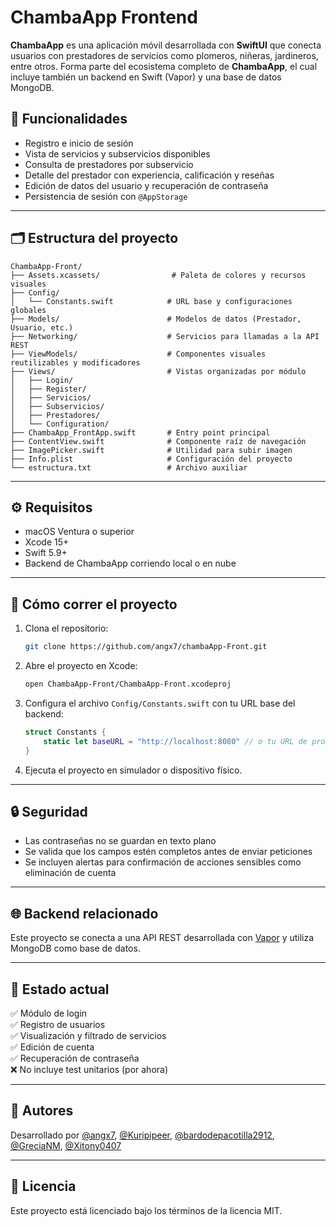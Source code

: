 # ChambaApp Frontend

**ChambaApp** es una aplicación móvil desarrollada con **SwiftUI** que conecta usuarios con prestadores de servicios como plomeros, niñeras, jardineros, entre otros. Forma parte del ecosistema completo de **ChambaApp**, el cual incluye también un backend en Swift (Vapor) y una base de datos MongoDB.

## 📲 Funcionalidades

- Registro e inicio de sesión
- Vista de servicios y subservicios disponibles
- Consulta de prestadores por subservicio
- Detalle del prestador con experiencia, calificación y reseñas
- Edición de datos del usuario y recuperación de contraseña
- Persistencia de sesión con `@AppStorage`

---

## 🗂 Estructura del proyecto

```
ChambaApp-Front/
├── Assets.xcassets/                # Paleta de colores y recursos visuales
├── Config/
│   └── Constants.swift            # URL base y configuraciones globales
├── Models/                        # Modelos de datos (Prestador, Usuario, etc.)
├── Networking/                    # Servicios para llamadas a la API REST
├── ViewModels/                    # Componentes visuales reutilizables y modificadores
├── Views/                         # Vistas organizadas por módulo
│   ├── Login/
│   ├── Register/
│   ├── Servicios/
│   ├── Subservicios/
│   ├── Prestadores/
│   └── Configuration/
├── ChambaApp_FrontApp.swift       # Entry point principal
├── ContentView.swift              # Componente raíz de navegación
├── ImagePicker.swift              # Utilidad para subir imagen
├── Info.plist                     # Configuración del proyecto
└── estructura.txt                 # Archivo auxiliar
```

---

## ⚙️ Requisitos

- macOS Ventura o superior
- Xcode 15+
- Swift 5.9+
- Backend de ChambaApp corriendo local o en nube

---

## 🚀 Cómo correr el proyecto

1. Clona el repositorio:

   ```bash
   git clone https://github.com/angx7/chambaApp-Front.git
   ```

2. Abre el proyecto en Xcode:

   ```bash
   open ChambaApp-Front/ChambaApp-Front.xcodeproj
   ```

3. Configura el archivo `Config/Constants.swift` con tu URL base del backend:

   ```swift
   struct Constants {
       static let baseURL = "http://localhost:8080" // o tu URL de producción
   }
   ```

4. Ejecuta el proyecto en simulador o dispositivo físico.

---

## 🔒 Seguridad

- Las contraseñas no se guardan en texto plano
- Se valida que los campos estén completos antes de enviar peticiones
- Se incluyen alertas para confirmación de acciones sensibles como eliminación de cuenta

---

## 🌐 Backend relacionado

Este proyecto se conecta a una API REST desarrollada con [Vapor](https://github.com/vapor/vapor) y utiliza MongoDB como base de datos.

---

## 🧪 Estado actual

✅ Módulo de login  
✅ Registro de usuarios  
✅ Visualización y filtrado de servicios  
✅ Edición de cuenta  
✅ Recuperación de contraseña  
❌ No incluye test unitarios (por ahora)

---

## 👤 Autores

Desarrollado por [@angx7](https://github.com/angx7), [@Kuripipeer](https://github.com/kuripipeer), [@bardodepacotilla2912](https://github.com/bardodepacotilla2912), [@GreciaNM](https://github.com/GreciaNM), [@Xitony0407](https://github.com/Xitony0407)

---

## 📄 Licencia

Este proyecto está licenciado bajo los términos de la licencia MIT.
